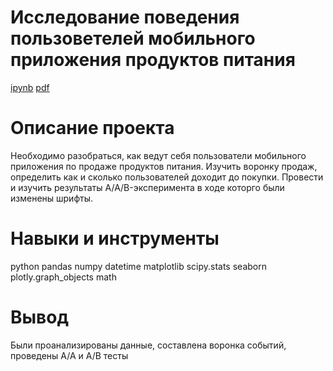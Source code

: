 # Исследование поведения пользоветелей мобильного приложения продуктов питания #
[ipynb](https://github.com/zagirovaaa/Portfolio/blob/main/АВ%20тест%20интернет-магазин/ab_test.ipynb)
[pdf](https://github.com/zagirovaaa/Portfolio/blob/main/АВ%20тест%20интернет-магазин/ab_test.pdf)

# Описание проекта #
Необходимо разобраться, как ведут себя пользователи мобильного приложения по продаже продуктов питания. Изучить воронку продаж, определить как и сколько пользователей доходит до покупки. Провести и изучить результаты A/A/B-эксперимента в ходе которго были изменены шрифты.

# Навыки и инструменты #
python
pandas
numpy
datetime
matplotlib
scipy.stats
seaborn
plotly.graph_objects
math


# Вывод #
Были проанализированы данные, составлена воронка событий, проведены A/A и A/B тесты
